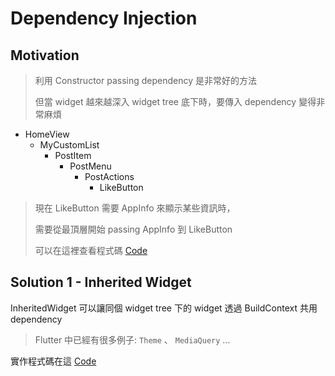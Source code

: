 # Dependency Injection

## Motivation

> 利用 Constructor passing dependency 是非常好的方法
>
> 但當 widget 越來越深入 widget tree 底下時，要傳入 dependency 變得非常麻煩

* HomeView
    * MyCustomList
        * PostItem
            * PostMenu
                * PostActions
                    * LikeButton

> 現在 LikeButton 需要 AppInfo 來顯示某些資訊時，
>
> 需要從最頂層開始 passing AppInfo 到 LikeButton
>
> 可以在這裡查看程式碼 [Code](lib/motivation.dart) 



## Solution 1 - Inherited Widget

InheritedWidget 可以讓同個 widget tree 下的 widget 透過 BuildContext 共用 dependency

> Flutter 中已經有很多例子: `Theme` 、 `MediaQuery` ...

實作程式碼在這 [Code](lib/inherited_screen.dart)

